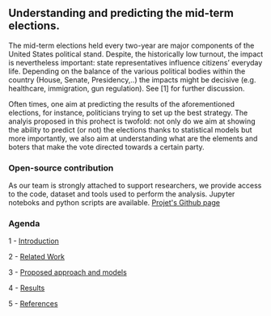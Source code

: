 ## Understanding and predicting the mid-term elections.

The mid-term elections held every two-year are major components of the United States political stand. Despite, the historically low turnout, the impact is nevertheless important: state representatives influence citizens’ everyday life. Depending on the balance of the various political bodies within the country (House, Senate, Presidency,..) the impacts might be decisive (e.g. healthcare, immigration, gun regulation). See [1] for further discussion.

Often times, one aim at predicting the results of the aforementioned elections, for instance, politicians trying to set up the best strategy. The analyis proposed in this prohect is twofold: not only do we aim at showing the ability to predict (or not) the elections thanks to statistical models but more importantly, we also aim at understanding what are the elements and boters that make the vote directed towards a certain party. 

### Open-source contribution
As our team is strongly attached to support researchers, we provide access to the code, dataset and tools used to perform the analysis. Jupyter noteboks and python scripts are available.
[Projet's Github page](https://github.com/tguens/cs109-project)

### Agenda

1 - [Introduction](https://tguens.github.io/understand-predict-winner.github.io/intro.html)

2 - [Related Work](https://tguens.github.io/understand-predict-winner.github.io/related_work.html)

3 - [Proposed approach and models](https://tguens.github.io/understand-predict-winner.github.io/approach.html)

4 - [Results](https://tguens.github.io/understand-predict-winner.github.io/results.html)

5 - [References](https://tguens.github.io/understand-predict-winner.github.io/references.html)

